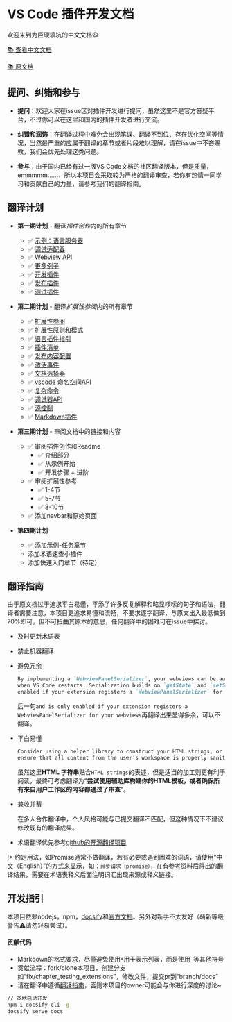 # VS Code 插件开发文档

欢迎来到为巨硬填坑的中文文档😆

[📚 查看中文文档](https://liiked.github.io/VS-Code-Extension-Doc-ZH/
)

[📚 原文档](https://code.visualstudio.com/docs/extensions/overview)

## 提问、纠错和参与

- **提问**：欢迎大家在issue区对插件开发进行提问，虽然这里不是官方答疑平台，不过你可以在这里和国内的插件开发者进行交流。

- **纠错和润饰**：在翻译过程中难免会出现笔误、翻译不到位、存在优化空间等情况，当然最严重的应属于翻译的章节或者片段难以理解，请在issue中不吝赐教，我们会优先处理这类问题。

- **参与**：由于国内已经有过一版VS Code文档的社区翻译版本，但是质量，emmmmm……，所以本项目会采取较为严格的翻译审查，若你有热情一同学习和贡献自己的力量，请参考我们的翻译指南。

## 翻译计划

- **第一期计划** - 翻译*插件创作*内的所有章节
    - ✅ [示例：语言服务器](https://code.visualstudio.com/docs/extensions/example-language-server)
    - ✅ [调试适配器](https://code.visualstudio.com/docs/extensions/example-debuggers)
    - ✅ [Webview API](https://code.visualstudio.com/docs/extensions/webview)
    - ✅ [更多例子](https://code.visualstudio.com/docs/extensions/samples)
    - ✅ [开发插件](https://code.visualstudio.com/docs/extensions/developing-extensions)
    - ✅ [发布插件](https://code.visualstudio.com/docs/extensions/publish-extension)
    - ✅ [测试插件](https://code.visualstudio.com/docs/extensions/testing-extensions)

- **第二期计划** - 翻译*扩展性参阅*内的所有章节
    - ✅ [扩展性参阅](https://code.visualstudio.com/docs/extensionAPI/overview)
    - ✅ [扩展性原则和模式](https://code.visualstudio.com/docs/extensionAPI/patterns-and-principles)
    - ✅ [语言插件指引](https://code.visualstudio.com/docs/extensionAPI/language-support)
    - ✅ [插件清单](https://code.visualstudio.com/docs/extensionAPI/extension-manifest)
    - ✅ [发布内容配置](https://code.visualstudio.com/docs/extensionAPI/extension-points)
    - ✅ [激活事件](https://code.visualstudio.com/docs/extensionAPI/activation-events)
    - ✅ [文档选择器](https://code.visualstudio.com/docs/extensionAPI/document-selectors)
    - ✅ [vscode 命名空间API](https://code.visualstudio.com/docs/extensionAPI/vscode-api)
    - ✅ [复杂命令](https://code.visualstudio.com/docs/extensionAPI/vscode-api-commands)
    - ✅ [调试器API](https://code.visualstudio.com/docs/extensionAPI/api-debugging)
    - ✅ [源控制](https://code.visualstudio.com/docs/extensionAPI/api-scm)
    - ✅ [Markdown插件](https://code.visualstudio.com/docs/extensionAPI/api-markdown)

- **第三期计划** - 审阅文档中的链接和内容
    - ✅ 审阅插件创作和Readme
        - ✅ 介绍部分
        - ✅ 从示例开始
        - ✅ 开发步骤 + 进阶
    - ✅ 审阅扩展性参考
        - ✅ 1-4节
        - ✅ 5-7节
        - ✅ 8-10节
    - ✅ 添加navbar和原始页面

- **第四期计划**
    - ✅ 添加[示例-任务](https://code.visualstudio.com/docs/extensions/example-tasks)章节
    - 添加术语速查小插件
    - 添加快速入门章节（待定）

## 翻译指南

由于原文档过于追求平白易懂，平添了许多反复解释和略显啰嗦的句子和语法，翻译者需要注意，本项目更追求易懂和流畅，不要求逐字翻译，与原文出入最低做到70%即可，但不可扭曲其原本的意思，任何翻译中的困难可在issue中探讨。

- 及时更新术语表
- 禁止机器翻译
- 避免冗余
    ```markdown
    By implementing a `WebviewPanelSerializer`, your webviews can be automatically restored 
    when VS Code restarts. Serialization builds on `getState` and `setState`, and is only 
    enabled if your extension registers a `WebviewPanelSerializer` for your webviews.
    ```
    后一句`and is only enabled if your extension registers a WebviewPanelSerializer for your webviews`再翻译出来显得多余，可以不翻译。

- 平白易懂
    ```markdown
    Consider using a helper library to construct your HTML strings, or at least 
    ensure that all content from the user's workspace is properly sanitized.
    ```
    虽然这里**HTML 字符串**贴合`HTML strings`的表述，但是适当的加工则更有利于阅读，最终可考虑翻译为“**尝试使用辅助库构建你的HTML模板，或者确保所有来自用户工作区的内容都通过了审查**”。

- 兼收并蓄

    在多人合作翻译中，个人风格可能与已提交翻译不匹配，但这种情况下不建议修改现有的翻译成果。
- 术语翻译优先参考[github的开源翻译项目](https://github.com/Microsoft/vscode-loc/blob/master/i18n/vscode-language-pack-zh-hans/translations/main.i18n.json)

!> 约定用法，如Promise通常不做翻译，若有必要或遇到困难的词语，请使用“中文（English）”的方式来显示，如：`异步请求（promise）`，在有参考资料后得出的翻译结果，需要在术语表释义后面注明词汇出现来源或释义链接。

## 开发指引

本项目依赖nodejs，npm，[docsify](https://docsify.js.org/)和[官方文档](https://code.visualstudio.com/docs)。另外对新手不太友好（萌新等级警告⚠️请勿轻易尝试）。

#### 贡献代码

- Markdown的格式要求，尽量避免使用`*`用于表示列表，而是使用`-`等其他符号
- 贡献流程：fork/clone本项目，创建分支如“fix/chapter_testing_extensions”，修改文件，提交pr到“branch/docs”
- 请在翻译中遵循[翻译指南](#翻译指南)，否则本项目的owner可能会与你进行深度的讨论~

```bash
// 本地启动开发
npm i docsify-cli -g
docsify serve docs
```